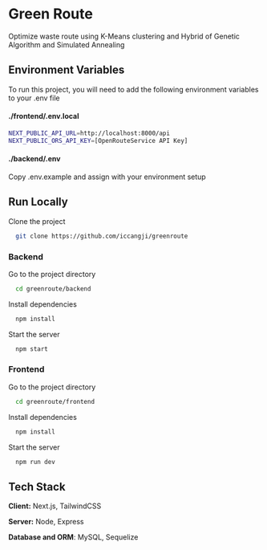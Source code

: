 
# Green Route
Optimize waste route using K-Means clustering and Hybrid of Genetic Algorithm and Simulated Annealing



## Environment Variables

To run this project, you will need to add the following environment variables to your .env file

#### ./frontend/.env.local
```bash
NEXT_PUBLIC_API_URL=http://localhost:8000/api
NEXT_PUBLIC_ORS_API_KEY=[OpenRouteService API Key] 
```

#### ./backend/.env
Copy .env.example and assign with your environment setup


## Run Locally

Clone the project

```bash
  git clone https://github.com/iccangji/greenroute
```

### Backend
Go to the project directory

```bash
  cd greenroute/backend
```

Install dependencies

```bash
  npm install
```

Start the server

```bash
  npm start
```

### Frontend
Go to the project directory

```bash
  cd greenroute/frontend
```

Install dependencies

```bash
  npm install
```

Start the server

```bash
  npm run dev
```


## Tech Stack

**Client:** Next.js, TailwindCSS

**Server:** Node, Express

**Database and ORM**: MySQL, Sequelize
